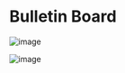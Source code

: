 # Bulletin Board

![image](https://github.com/user-attachments/assets/9e17bdc3-ef07-4821-945b-2d056be1b1f0)


![image](https://github.com/user-attachments/assets/3e1b777d-7989-464d-bfa0-64b18713cdf9)

